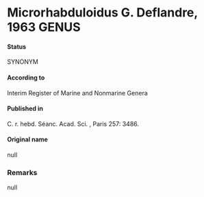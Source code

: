 Microrhabduloidus G. Deflandre, 1963 GENUS
=======

#### Status
SYNONYM

#### According to
Interim Register of Marine and Nonmarine Genera

#### Published in
C. r. hebd. Séanc. Acad. Sci. , Paris 257: 3486.

#### Original name
null

### Remarks
null